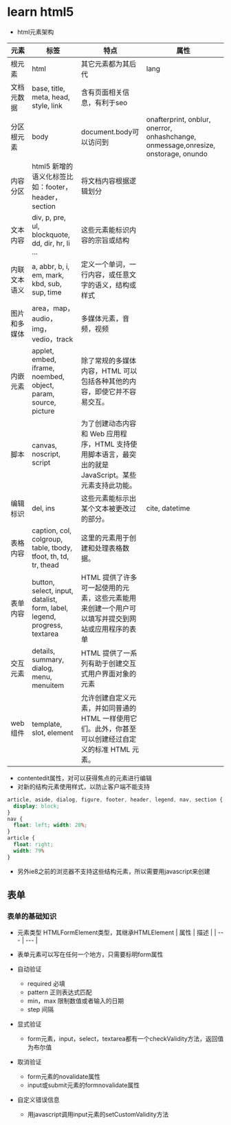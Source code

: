 # learn html5
- html元素架构

| 元素 | 标签 | 特点 | 属性 |
|-----| ---- | --- | ---- |
| 根元素 | html | 其它元素都为其后代 | lang |
| 文档元数据|  base, title, meta, head, style, link| 含有页面相关信息，有利于seo ||
| 分区根元素 | body | document.body可以访问到| onafterprint, onblur, onerror, onhashchange, onmessage,onresize, onstorage, onundo
| 内容分区 | html5  新增的语义化标签比如：footer，header，section|  将文档内容根据逻辑划分 | |
| 文本内容 |  div, p, pre, ul, blockquote, dd, dir, hr, li ... | 这些元素能标识内容的宗旨或结构 | |
| 内联文本语义 | a, abbr, b, i, em, mark, kbd, sub, sup, time | 定义一个单词，一行内容，或任意文字的语义，结构或样式| |
| 图片和多媒体 | area，map，audio，img，vedio，track | 多媒体元素，音频，视频 | |
| 内嵌元素 | applet, embed, iframe, noembed, object, param, source, picture| 除了常规的多媒体内容，HTML 可以包括各种其他的内容，即使它并不容易交互。||
| 脚本 | canvas, noscript, script |为了创建动态内容和 Web 应用程序，HTML 支持使用脚本语言，最突出的就是 JavaScript。某些元素支持此功能。||
| 编辑标识 | del, ins | 这些元素能标示出某个文本被更改过的部分。 | cite, datetime |
| 表格内容 | caption, col, colgroup, table, tbody, tfoot, th, td, tr, thead |  这里的元素用于创建和处理表格数据。 ||
| 表单内容 | button, select, input, datalist, form, label, legend, progress, textarea| HTML 提供了许多可一起使用的元素，这些元素能用来创建一个用户可以填写并提交到网站或应用程序的表单||
| 交互元素 | details, summary, dialog, menu, menuitem | HTML 提供了一系列有助于创建交互式用户界面对象的元素||
| web组件 | template, slot, element| 允许创建自定义元素，并如同普通的 HTML 一样使用它们。此外，你甚至可以创建经过自定义的标准 HTML 元素。 ||
- contentedit属性，对可以获得焦点的元素进行编辑
- 对新的结构元素使用样式，以防止客户端不能支持
```css
article, aside, dialog, figure, footer, header, legend, nav, section {
  display: block;
}
nav {
  float: left; width: 20%;
}
article {
  float: right;
  width: 79%
}
```
- 另外ie8之前的浏览器不支持这些结构元素，所以需要用javascript来创建
## 表单
### 表单的基础知识
- 元素类型 HTMLFormElement类型，其继承HTMLElement
| 属性 | 描述 |
| --- | --- |


- 表单元素可以写在任何一个地方，只需要标明form属性
- 自动验证
  - required 必填
  - pattern 正则表达式匹配
  - min，max 限制数值或者输入的日期
  - step 间隔
- 显式验证
  - form元素，input，select，textarea都有一个checkValidity方法，返回值为布尔值
- 取消验证
  - form元素的novalidate属性
  - input或submit元素的formnovalidate属性
- 自定义错误信息
  - 用javascript调用input元素的setCustomValidity方法
  